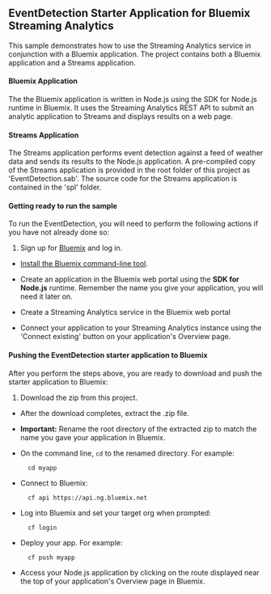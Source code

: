 ## EventDetection Starter Application for Bluemix Streaming Analytics
This sample demonstrates how to use the Streaming Analytics service in conjunction with a Bluemix application.
The project contains both a Bluemix application and a Streams application.

#### Bluemix Application
The the Bluemix application is written in Node.js using the SDK for Node.js runtime in Bluemix.  It uses the Streaming Analytics REST API to submit an analytic application to Streams and displays results on a web page.

#### Streams Application
The Streams application performs event detection against a feed of weather data and sends its results to the Node.js application.  A pre-compiled copy of the Streams application is provided in the root folder of this project as 'EventDetection.sab'.  The source code for the Streams application is contained in the 'spl' folder.

#### Getting ready to run the sample

To run the EventDetection, you will need to perform the following actions if you have not already done so:
1. Sign up for [Bluemix](https://ace.ng.bluemix.net/) and log in.

- [Install the Bluemix command-line tool](https://console.bluemix.net/docs/cli/index.html#cli).

- Create an application in the Bluemix web portal using the **SDK for Node.js** runtime. Remember the name you give your application, you will need it later on. 

- Create a Streaming Analytics service in the Bluemix web portal

- Connect your application to your Streaming Analytics instance using the 'Connect existing' button on your application's Overview page.



#### Pushing the EventDetection starter application to Bluemix

After you perform the steps above, you are ready to download and push the starter application to Bluemix:

1. Download the zip from this project.

- After the download completes, extract the .zip file.

- **Important:** Rename the root directory of the extracted zip to match the name you gave your application in Bluemix.
		
- On the command line, `cd` to the renamed directory. For example:

		cd myapp
		
- Connect to Bluemix:

		cf api https://api.ng.bluemix.net

- Log into Bluemix and set your target org when prompted:

		cf login

- Deploy your app.  For example:

		cf push myapp

- Access your Node.js application by clicking on the route displayed near the top of your application's Overview page in Bluemix.


